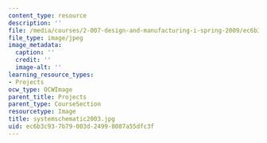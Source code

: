 ```yaml
---
content_type: resource
description: ''
file: /media/courses/2-007-design-and-manufacturing-i-spring-2009/ec6b3c937b79003d24998087a55dfc3f_systemschematic2003.jpg
file_type: image/jpeg
image_metadata:
  caption: ''
  credit: ''
  image-alt: ''
learning_resource_types:
- Projects
ocw_type: OCWImage
parent_title: Projects
parent_type: CourseSection
resourcetype: Image
title: systemschematic2003.jpg
uid: ec6b3c93-7b79-003d-2499-8087a55dfc3f
---
```

